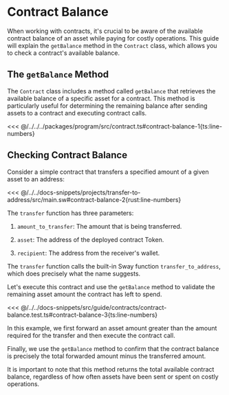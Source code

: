 # Contract Balance

When working with contracts, it's crucial to be aware of the available contract balance of an asset while paying for costly operations. This guide will explain the `getBalance` method in the `Contract` class, which allows you to check a contract's available balance.

## The `getBalance` Method

The `Contract` class includes a method called `getBalance` that retrieves the available balance of a specific asset for a contract. This method is particularly useful for determining the remaining balance after sending assets to a contract and executing contract calls.

<<< @/../../../packages/program/src/contract.ts#contract-balance-1{ts:line-numbers}

## Checking Contract Balance

Consider a simple contract that transfers a specified amount of a given asset to an address:

<<< @/../../docs-snippets/projects/transfer-to-address/src/main.sw#contract-balance-2{rust:line-numbers}

The `transfer` function has three parameters:

1. `amount_to_transfer`: The amount that is being transferred.

2. `asset`: The address of the deployed contract Token.

3. `recipient`: The address from the receiver's wallet.

The `transfer` function calls the built-in Sway function `transfer_to_address`, which does precisely what the name suggests.

Let's execute this contract and use the `getBalance` method to validate the remaining asset amount the contract has left to spend.

<<< @/../../docs-snippets/src/guide/contracts/contract-balance.test.ts#contract-balance-3{ts:line-numbers}

In this example, we first forward an asset amount greater than the amount required for the transfer and then execute the contract call.

Finally, we use the `getBalance` method to confirm that the contract balance is precisely the total forwarded amount minus the transferred amount.

It is important to note that this method returns the total available contract balance, regardless of how often assets have been sent or spent on costly operations.
